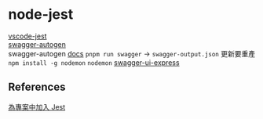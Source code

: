 # node-jest

[vscode-jest](https://marketplace.visualstudio.com/items?itemName=Orta.vscode-jest)  
[swagger-autogen](https://www.npmjs.com/package/swagger-autogen)  
swagger-autogen [docs](https://swagger-autogen.github.io/docs/getting-started/quick-start) 
`pnpm run swagger` -> `swagger-output.json`   更新要重產  
`npm install -g nodemon` `nodemon`
[swagger-ui-express](https://www.npmjs.com/package/swagger-ui-express)  

## References

[為專案中加入 Jest](https://ithelp.ithome.com.tw/articles/10321557)